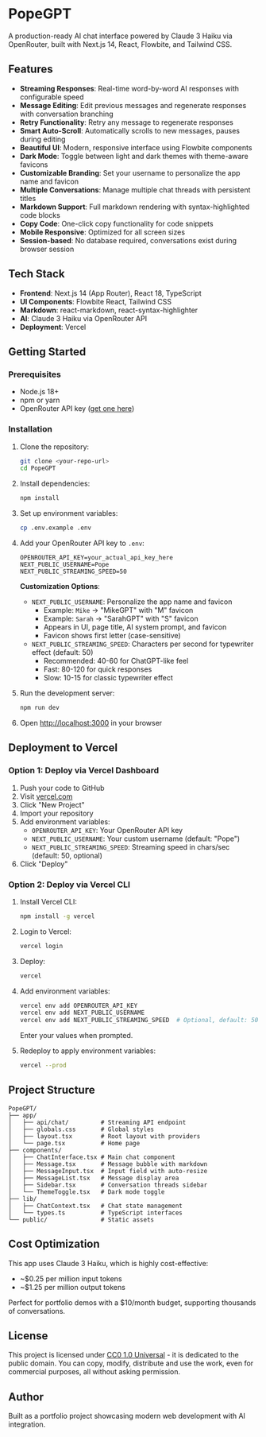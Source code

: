 # PopeGPT

A production-ready AI chat interface powered by Claude 3 Haiku via OpenRouter, built with Next.js 14, React, Flowbite, and Tailwind CSS.

## Features

- **Streaming Responses**: Real-time word-by-word AI responses with configurable speed
- **Message Editing**: Edit previous messages and regenerate responses with conversation branching
- **Retry Functionality**: Retry any message to regenerate responses
- **Smart Auto-Scroll**: Automatically scrolls to new messages, pauses during editing
- **Beautiful UI**: Modern, responsive interface using Flowbite components
- **Dark Mode**: Toggle between light and dark themes with theme-aware favicons
- **Customizable Branding**: Set your username to personalize the app name and favicon
- **Multiple Conversations**: Manage multiple chat threads with persistent titles
- **Markdown Support**: Full markdown rendering with syntax-highlighted code blocks
- **Copy Code**: One-click copy functionality for code snippets
- **Mobile Responsive**: Optimized for all screen sizes
- **Session-based**: No database required, conversations exist during browser session

## Tech Stack

- **Frontend**: Next.js 14 (App Router), React 18, TypeScript
- **UI Components**: Flowbite React, Tailwind CSS
- **Markdown**: react-markdown, react-syntax-highlighter
- **AI**: Claude 3 Haiku via OpenRouter API
- **Deployment**: Vercel

## Getting Started

### Prerequisites

- Node.js 18+
- npm or yarn
- OpenRouter API key ([get one here](https://openrouter.ai))

### Installation

1. Clone the repository:
   ```bash
   git clone <your-repo-url>
   cd PopeGPT
   ```

2. Install dependencies:
   ```bash
   npm install
   ```

3. Set up environment variables:
   ```bash
   cp .env.example .env
   ```

4. Add your OpenRouter API key to `.env`:
   ```
   OPENROUTER_API_KEY=your_actual_api_key_here
   NEXT_PUBLIC_USERNAME=Pope
   NEXT_PUBLIC_STREAMING_SPEED=50
   ```

   **Customization Options**:
   - `NEXT_PUBLIC_USERNAME`: Personalize the app name and favicon
     - Example: `Mike` → "MikeGPT" with "M" favicon
     - Example: `Sarah` → "SarahGPT" with "S" favicon
     - Appears in UI, page title, AI system prompt, and favicon
     - Favicon shows first letter (case-sensitive)
   - `NEXT_PUBLIC_STREAMING_SPEED`: Characters per second for typewriter effect (default: 50)
     - Recommended: 40-60 for ChatGPT-like feel
     - Fast: 80-120 for quick responses
     - Slow: 10-15 for classic typewriter effect

5. Run the development server:
   ```bash
   npm run dev
   ```

6. Open [http://localhost:3000](http://localhost:3000) in your browser

## Deployment to Vercel

### Option 1: Deploy via Vercel Dashboard

1. Push your code to GitHub
2. Visit [vercel.com](https://vercel.com)
3. Click "New Project"
4. Import your repository
5. Add environment variables:
   - `OPENROUTER_API_KEY`: Your OpenRouter API key
   - `NEXT_PUBLIC_USERNAME`: Your custom username (default: "Pope")
   - `NEXT_PUBLIC_STREAMING_SPEED`: Streaming speed in chars/sec (default: 50, optional)
6. Click "Deploy"

### Option 2: Deploy via Vercel CLI

1. Install Vercel CLI:
   ```bash
   npm install -g vercel
   ```

2. Login to Vercel:
   ```bash
   vercel login
   ```

3. Deploy:
   ```bash
   vercel
   ```

4. Add environment variables:
   ```bash
   vercel env add OPENROUTER_API_KEY
   vercel env add NEXT_PUBLIC_USERNAME
   vercel env add NEXT_PUBLIC_STREAMING_SPEED  # Optional, default: 50
   ```
   Enter your values when prompted.

5. Redeploy to apply environment variables:
   ```bash
   vercel --prod
   ```

## Project Structure

```
PopeGPT/
├── app/
│   ├── api/chat/         # Streaming API endpoint
│   ├── globals.css       # Global styles
│   ├── layout.tsx        # Root layout with providers
│   └── page.tsx          # Home page
├── components/
│   ├── ChatInterface.tsx # Main chat component
│   ├── Message.tsx       # Message bubble with markdown
│   ├── MessageInput.tsx  # Input field with auto-resize
│   ├── MessageList.tsx   # Message display area
│   ├── Sidebar.tsx       # Conversation threads sidebar
│   └── ThemeToggle.tsx   # Dark mode toggle
├── lib/
│   ├── ChatContext.tsx   # Chat state management
│   └── types.ts          # TypeScript interfaces
└── public/               # Static assets
```

## Cost Optimization

This app uses Claude 3 Haiku, which is highly cost-effective:
- ~$0.25 per million input tokens
- ~$1.25 per million output tokens

Perfect for portfolio demos with a $10/month budget, supporting thousands of conversations.

## License

This project is licensed under [CC0 1.0 Universal](LICENSE) - it is dedicated to the public domain. You can copy, modify, distribute and use the work, even for commercial purposes, all without asking permission.

## Author

Built as a portfolio project showcasing modern web development with AI integration.
